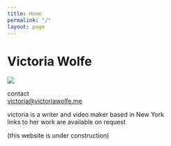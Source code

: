 ```yaml
---
title: Home
permalink: "/"
layout: page
---
```

# Victoria Wolfe

![](uploads/VictoriaWolfe.png)

contact  
[victoria@victoriawolfe.me](mailto:victoriawolfe.me)

victoria is a writer and video maker based in New York  
links to her work are available on request

(this website is under construction)


